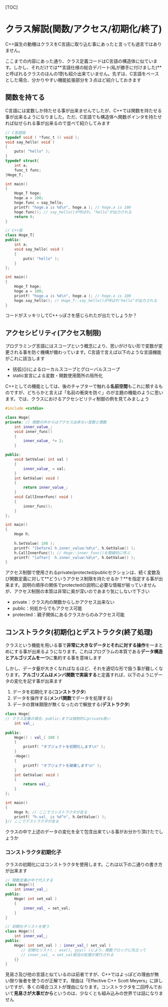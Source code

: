 [TOC]

# クラス解説(関数/アクセス/初期化/終了)

C++誕生の動機はクラスをC言語に取り込む事にあったと言っても過言ではありません。

ここまでの内容にあった通り、クラス定義コードはC言語の構造体に似ています。しかし、それだけでは**言語仕様の総合デパート(私が勝手に付けました)**と呼ばれるクラスのほんの1割も紹介出来ていません。先ずは、C言語をベースとした場合、分かりやすい機能拡張部分を３点ほど紹介しておきます

## 関数を持てる

C言語には変数しか持たせる事が出来ませんでしたが、C++では関数を持たせる事が出来るようになりました。ただ、C言語でも構造体へ関数ポインタを持たせれば似せられる事が出来るので並べて紹介してみます

```c
// C言語版
typedef void ( *func_t )( void );
void say_hello( void )
{
    puts( "hello" );
}
typedef struct{
    int a;
    func_t func;
}Hoge_T;

int main()
{
    Hoge_T hoge;
    hoge.a = 100;
    hoge.func = say_hello;
    printf( "hoge.a is %d\n", hoge.a ); // hoge.a is 100
    hoge.func(); // say_hello()が呼ばれ、"hello"が出力される
    return 0;
}
```

```cpp
// C++版
class Hoge_T{
public:
    int a;
    void say_hello( void )
    {
        puts( "hello" );
    }
};

int main()
{
    Hoge_T hoge;
    hoge.a = 100;
    printf( "hoge.a is %d\n", hoge.a ); // hoge.a is 100
    hoge.say_hello(); // Hoge_T::say_hello()が呼ばれ"hello"が出力される
}
```

コードがスッキリしてC++っぽさを感じられたが出たでしょうか？

## アクセシビリティ(アクセス制限)

プログラミング言語にはスコープという概念により、思いがけない形で変数が変更される事を防ぐ機構が備わっています。C言語で言えば以下のような言語機能がこれに該当します

- 括弧({})によるローカルスコープとグローバルスコープ
- static宣言による変数・関数使用箇所の局所化

C++としての機能としては、後のチャプターで触れる**名前空間**もこれに類するものですが、どちらかと言えば「名前の衝突を防ぐ」のが主題の機能のように思います。では、クラスにおけるアクセシビリティ制御の例を見てみましょう

```cpp
#include <cstdio>

class Hoge{
private: // 関数の外からはアクセス出来ない変数と関数
    int inner_value_;
    void inner_func()
    {
        inner_value_ *= 2;
    }

public:
    void SetValue( int val )
    {
        inner_value_ = val;
    }
    int GetValue( void )
    {
        return inner_value_;
    }
    void CallInnerFunc( void )
    {
        inner_func();
    }
};

int main()
{
    Hoge h;
    
    h.SetValue( 100 );
    printf( "[before] h.inner_value:%d\n", h.GetValue() );
    h.CallInnerFunc(); // Hoge::inner_func()を間接的に呼ぶ
    printf( "[after]  h.inner_value:%d\n", h.GetValue() );
}
```

アクセス制御で使用されるprivate/protected/publicセクションは、続く変数及び関数定義に対して**どういうアクセス制限を持たせるか？**を指定する事が出来ます。説明の順序の関係でprotectedの説明に必要な情報が揃っていませんが、アクセス制限の本質は非常に奥が深いのであまり気にしないで下さい

- private：クラス内の関数からしかアクセス出来ない
- public：何処からでもアクセス可能
- protected：親子関係にあるクラスからのみアクセス可能

## コンストラクタ(初期化)とデストラクタ(終了処理)

クラスという機能を用いる事で**非常に大きなデータとそれに対する操作**を一まとめにする事が出来るようになります。これはプログラムの本質である**データ構造とアルゴリズムを一つ**に集約する事を意味します

しかし、データ量が大きくなればなるほど、それを適切な形で扱う事が難しくなります。**アルゴリズムはメンバ関数で実装する**と定義すれば、以下のようにデータの変化を記す事が出来ます

1. データを初期化する(**コンストラクタ**)
2. データを操作する(**メンバ関数**でデータを処理する)
3. データの賞味期限が無くなったので解放する(**デストラクタ**)

```cpp
class Hoge{
// クラス定義の場合、public:までは強制的にprivate扱い
    int val_;
    
public:
    Hoge() : val_( 100 )
    {
        printf( "オブジェクトを初期化します\n" );
    }
    ~Hoge()
    {
        printf( "オブジェクトを破棄します\n" );
    }
    int GetValue( void )
    {
        return val_;
    }
};

int main()
{
    Hoge h; // ここでコンストラクタが走る
    printf( "h.val_ is %d^n", h.GetValue() );
}// ここでデストラクタが走る
```

クラスの中で上述のデータの変化を全て包含出来ている事がお分かり頂けたでしょうか

### コンストラクタ初期化子

クラスの初期化にはコンストラクタを使用します。これは以下の二通りの書き方が出来ます

```cpp
// 関数定義の中で代入する
class Hoge(){
    int inner_val_;
public:
    Hoge( int set_val )
    {
        inner_val_ = set_val;
    }
}

// 初期化子リストを使う
class Hoge(){
    int inner_val_;
public:
    Hoge( int set_val ) : inner_val_( set_val )
       // 初期化リスト( : xxx(), yyy() )により、関数ブロックに先立って
       // inner_val_ = set_val相当の処理が実行される
    {}
}
```

見易さ及び他の言語と似ているのは前者ですが、C++ではよっぽどの理由が無い限り後者を使うのが正解です。理由は「Effective C++ Scott Meyers」に詳しいですが、多くの場合コストが理由になります。コンストラクタを二回呼んでおいて**見易さが大事だから**というのは、少なくとも組み込みの世界では話になりません
